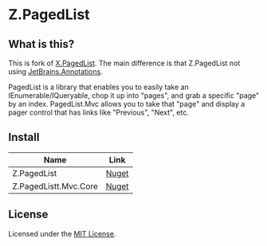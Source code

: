 # Z.PagedList

## What is this?
This is fork of [X.PagedList](https://github.com/dncuug/X.PagedList).
The main difference is that Z.PagedList not using [JetBrains.Annotations](https://www.nuget.org/packages/JetBrains.Annotations/).

PagedList is a library that enables you to easily take an IEnumerable/IQueryable, chop it up into "pages", and grab a specific "page" by an index. PagedList.Mvc allows you to take that "page" and display a pager control that has links like "Previous", "Next", etc.

## Install

|Name|Link|
|---|---|
|Z.PagedList|[Nuget](https://www.nuget.org/packages/Z.PagedList)|
|Z.PagedListt.Mvc.Core|[Nuget](https://www.nuget.org/packages/Z.PagedList.Mvc.Core)|

## License
Licensed under the [MIT License](http://www.opensource.org/licenses/mit-license.php).
